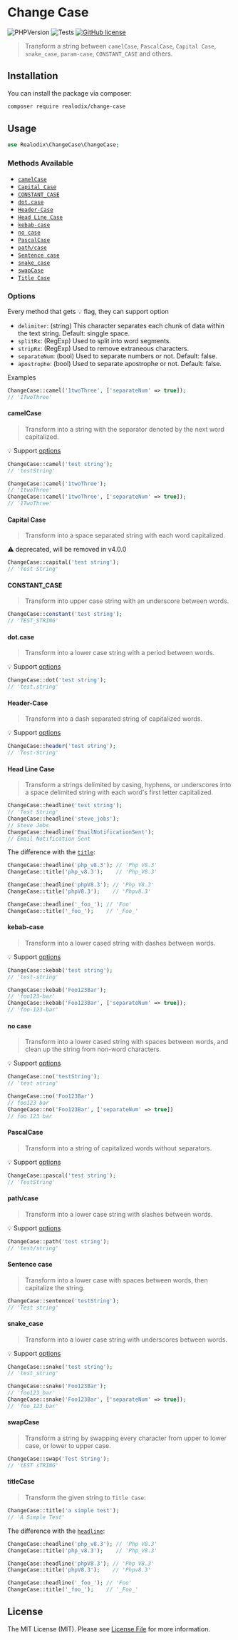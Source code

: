 # Change Case

![PHPVersion](https://img.shields.io/badge/PHP-7.4%20|%208-777BB4.svg?style=flat-square)
![Tests](https://github.com/realodix/change-case/actions/workflows/tests.yml/badge.svg)
[![GitHub license](https://img.shields.io/github/license/realodix/change-case)](/LICENSE)

> Transform a string between `camelCase`, `PascalCase`, `Capital Case`, `snake_case`, `param-case`, `CONSTANT_CASE` and others.

## Installation

You can install the package via composer:

```sh
composer require realodix/change-case
```

## Usage

```php
use Realodix\ChangeCase\ChangeCase;
```

### Methods Available

- [`camelCase`](#camelcase)
- [`Capital Case`](#capital-case)
- [`CONSTANT_CASE`](#constant_case)
- [`dot.case`](#dotcase)
- [`Header-Case`](#header-case)
- [`Head Line Case`](#head-line-case)
- [`kebab-case`](#kebab-case)
- [`no case`](#no-case)
- [`PascalCase`](#pascalcase)
- [`path/case`](#pathcase)
- [`Sentence case`](#sentence-case)
- [`snake_case`](#snake_case)
- [`swapCase`](#swapcase)
- [`Title Case`](#titlecase)

### Options

Every method that gets 💡 flag, they can support option

- `delimiter`: (string) This character separates each chunk of data within the text string. Default: singgle space.
- `splitRx`: (RegExp) Used to split into word segments.
- `stripRx`: (RegExp) Used to remove extraneous characters.
- `separateNum`: (bool) Used to separate numbers or not. Default: false.
- `apostrophe`: (bool) Used to separate apostrophe or not. Default: false.

Examples
```php
ChangeCase::camel('1twoThree', ['separateNum' => true]);
// '1TwoThree'
```

#### camelCase
> Transform into a string with the separator denoted by the next word capitalized.

💡 Support [options](#options)

```php
ChangeCase::camel('test string');
// 'testString'

ChangeCase::camel('1twoThree');
// '1twoThree'
ChangeCase::camel('1twoThree', ['separateNum' => true]);
// '1TwoThree'
```

#### Capital Case
> Transform into a space separated string with each word capitalized.

⚠️ deprecated, will be removed in v4.0.0

```php
ChangeCase::capital('test string');
// 'Test String'
```

#### CONSTANT_CASE
> Transform into upper case string with an underscore between words.

```php
ChangeCase::constant('test string');
// 'TEST_STRING'
```

#### dot.case
> Transform into a lower case string with a period between words.

💡 Support [options](#options)

```php
ChangeCase::dot('test string');
// 'test.string'
```

#### Header-Case
> Transform into a dash separated string of capitalized words.

💡 Support [options](#options)

```php
ChangeCase::header('test string');
// 'Test-String'
```

#### Head Line Case
> Transform a strings delimited by casing, hyphens, or underscores into a space delimited string with each word's first letter capitalized.

```php
ChangeCase::headline('test string');
// 'Test String'
ChangeCase::headline('steve_jobs');
// Steve Jobs
ChangeCase::headline('EmailNotificationSent');
// Email Notification Sent
```

The difference with the [`title`](#titlecase):

```php
ChangeCase::headline('php_v8.3'); // 'Php V8.3'
ChangeCase::title('php_v8.3');    // 'Php_V8.3'

ChangeCase::headline('phpV8.3'); // 'Php V8.3'
ChangeCase::title('phpV8.3');    // 'Phpv8.3'

ChangeCase::headline('_foo_'); // 'Foo'
ChangeCase::title('_foo_');    // '_Foo_'
```

#### kebab-case
> Transform into a lower cased string with dashes between words.

💡 Support [options](#options)

```php
ChangeCase::kebab('test string');
// 'test-string'

ChangeCase::kebab('Foo123Bar');
// 'foo123-bar'
ChangeCase::kebab('Foo123Bar', ['separateNum' => true]);
// 'foo-123-bar'
```

#### no case
> Transform into a lower cased string with spaces between words, and clean up the string from non-word characters.

💡 Support [options](#options)

```php
ChangeCase::no('testString');
// 'test string'

ChangeCase::no('Foo123Bar')
// foo123 bar
ChangeCase::no('Foo123Bar', ['separateNum' => true])
// foo 123 bar
```

#### PascalCase
> Transform into a string of capitalized words without separators.

💡 Support [options](#options)

```php
ChangeCase::pascal('test string');
// 'TestString'
```

#### path/case
> Transform into a lower case string with slashes between words.

💡 Support [options](#options)

```php
ChangeCase::path('test string');
// 'test/string'
```

#### Sentence case
> Transform into a lower case with spaces between words, then capitalize the string.

```php
ChangeCase::sentence('testString');
// 'Test string'
```

#### snake_case
> Transform into a lower case string with underscores between words.

💡 Support [options](#options)

```php
ChangeCase::snake('test string');
// 'test_string'

ChangeCase::snake('Foo123Bar');
// 'foo123_bar'
ChangeCase::snake('Foo123Bar', ['separateNum' => true]);
// 'foo_123_bar'
```

#### swapCase
> Transform a string by swapping every character from upper to lower case, or lower to upper case.

```php
ChangeCase::swap('Test String');
// 'tEST sTRING'
```

#### titleCase
> Transform the given string to `Title Case`:

```php
ChangeCase::title('a simple test');
// 'A Simple Test'
```

The difference with the [`headline`](#head-line-case):

```php
ChangeCase::headline('php_v8.3'); // 'Php V8.3'
ChangeCase::title('php_v8.3');    // 'Php_V8.3'

ChangeCase::headline('phpV8.3'); // 'Php V8.3'
ChangeCase::title('phpV8.3');    // 'Phpv8.3'

ChangeCase::headline('_foo_'); // 'Foo'
ChangeCase::title('_foo_');    // '_Foo_'
```

## License
The MIT License (MIT). Please see [License File](/LICENSE) for more information.
